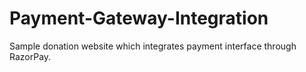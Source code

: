 # Payment-Gateway-Integration
Sample donation website which integrates payment interface through RazorPay.
